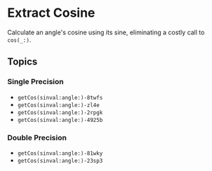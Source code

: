 # Extract Cosine

Calculate an angle's cosine using its sine, eliminating a costly call to `cos(_:)`.

## Topics

### Single Precision

- ``getCos(sinval:angle:)-8twfs``
- ``getCos(sinval:angle:)-zl4e``
- ``getCos(sinval:angle:)-2rpgk``
- ``getCos(sinval:angle:)-4925b``

### Double Precision

- ``getCos(sinval:angle:)-81wky``
- ``getCos(sinval:angle:)-23sp3``
